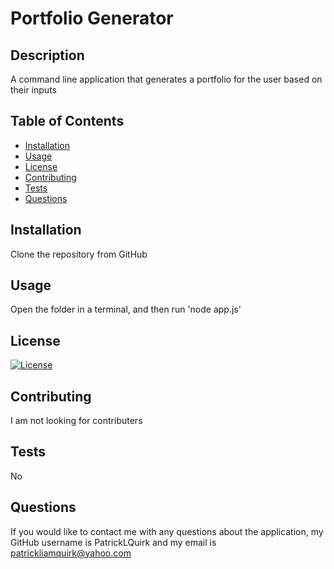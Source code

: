 
# Portfolio Generator

## Description
A command line application that generates a portfolio for the user based on their inputs

## Table of Contents

- [Installation](#installation)
- [Usage](#usage)
- [License](#license)
- [Contributing](#contributing)
- [Tests](#tests)
- [Questions](#questions)

## Installation
Clone the repository from GitHub

## Usage
Open the folder in a terminal, and then run 'node app.js'

## License
[![License](https://img.shields.io/badge/License-Apache_2.0-blue.svg)](https://opensource.org/licenses/Apache-2.0)
    

## Contributing
I am not looking for contributers

## Tests
No

## Questions
If you would like to contact me with any questions about the application, my GitHub username is PatrickLQuirk and my email is patrickliamquirk@yahoo.com
